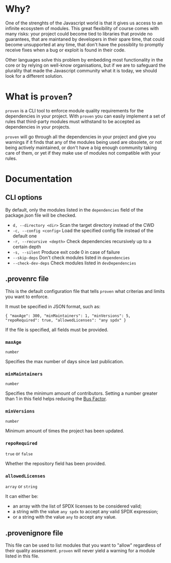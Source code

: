 # Why?

One of the strenghts of the Javascript world is that it gives us access to an infinite ecosystem of modules. This great flexibility of course comes with many risks: your project could become tied to libraries that provide no guarantees, that are maintaned by developers in their spare time, that could become unsupported at any time, that don't have the possiblity to promptly receive fixes when a bug or exploit is found in their code.

Other languages solve this problem by embedding most functionality in the core or by relying on well-know organisations, but if we are to safeguard the plurality that made the Javascript community what it is today, we should look for a different solution.


# What is `proven`?

`proven` is a CLI tool to enforce module quality requirements for the dependencies in your project. With `proven` you can easily implement a set of rules that third-party modules must withstand to be accepted as dependencies in your projects.

`proven` will go through all the dependencies in your project and give you warnings if it finds that any of the modules being used are obsolete, or not being actively maintained, or don't have a big enough community taking care of them, or yet if they make use of modules not compatible with your rules.


# Documentation

## CLI options

By default, only the modules listed in the `dependencies` field of the package.json file will be checked.

 - `d, --directory <dir>` Scan the target directory instead of the CWD
 - `-c, --config <config>` Load the specified config file instead of the default one
 - `-r, --recursive <depth>` Check dependencies recursively up to a certain depth
 - `-s, --silent` Produce exit code 0 in case of failure
 - `--skip-deps` Don't check modules listed in `dependencies`
 - `--check-dev-deps` Check modules listed in `devDependencies`


## .provenrc file

This is the default configuration file that tells `proven` what criterias and limits you want to enforce.

It must be specified in JSON format, such as:

`{
    "maxAge": 300,
    "minMaintainers": 1,
    "minVersions": 5,
    "repoRequired": true,
    "allowedLicenses": "any spdx"
}`

If the file is specified, all fields must be provided.


### `maxAge`

`number`

Specifies the max number of days since last publication.

### `minMaintainers`

`number`

Specifies the minimum amount of contributors. Setting a number greater than 1 in this field helps reducing the [Bus Factor](https://en.wikipedia.org/wiki/Bus_factor).

### `minVersions`

`number`

Minimum amount of times the project has been updated.

### `repoRequired`

`true` or `false`

Whether the repository field has been provided.

### `allowedLicenses`

`array` or `string`

It can either be:
 - an array with the list of SPDX licenses to be considered valid;
 - a string with the value `any spdx` to accept any valid SPDX expression;
 - or a string with the value `any` to accept any value.


## .provenignore file

This file can be used to list modules that you want to "allow" regardless of their quality assessment. `proven` will never yield a warning for a module listed in this file.
